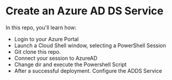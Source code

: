 # Create an Azure AD DS Service

In this repo, you'll learn how:
* Login to your Azure Portal
* Launch a Cloud Shell window, selecting a PowerShell Session
* Git clone this repo.
* Connect your session to AzureAD
* Change dir and execute the Powershell Script
* After a successful deployment. Configure the ADDS Service
